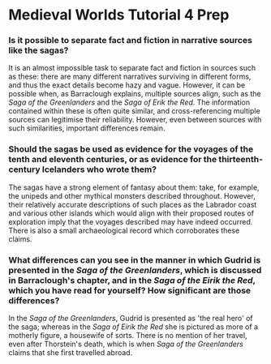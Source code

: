 # Medieval Worlds Tutorial 4 Prep


### Is it possible to separate fact and fiction in narrative sources like the sagas?

It is an almost impossible task to separate fact and fiction in sources such as these: there are many different narratives surviving in different forms, and thus the exact details become hazy and vague. However, it can be possible when, as Barraclough explains, multiple sources align, such as the *Saga of the Greenlanders* and the *Saga of Erik the Red*. The information contained within these is often quite similar, and cross-referencing multiple sources can legitimise their reliability. However, even between sources with such similarities, important differences remain.

### Should the sagas be used as evidence for the voyages of the tenth and eleventh centuries, or as evidence for the thirteenth-century Icelanders who wrote them?

The sagas have a strong element of fantasy about them: take, for example, the unipeds and other mythical monsters described throughout. However, their relatively accurate descriptions of such places as the Labrador coast and various other islands which would align with their proposed routes of exploration imply that the voyages described may have indeed occurred. There is also a small archaeological record which corroborates these claims.

### What differences can you see in the manner in which Gudrid is presented in the _Saga of the Greenlanders_, which is discussed in Barraclough's chapter, and in the _Saga of the Eirik the Red_, which you have read for yourself? How significant are those differences?

In the *Saga of the Greenlanders*, Gudrid is presented as 'the real hero' of the saga; whereas in the *Saga of Eirik the Red* she is pictured as more of a motherly figure, a housewife of sorts. There is no mention of her travel, even after Thorstein's death, which is when *Saga of the Greenlanders* claims that she first travelled abroad.